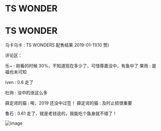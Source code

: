 # TS WONDER

# TS WONDER

乌卡乌卡 : TS WONDERS 配售结果 2019-01-11(10 赞)

评论区：

乐~ : 刚看的时候 30%，不知道现在多少了，可惜尊嘉没中，有鱼中了 果雨 : 是福也未可知

iven : 0.6 走了

杜驹 : 没中的涨这么多

薛定谔的猫 : 唉，2019 还没中过签！ 薛定谔的猫 : 及时止损很重要

鲁石 : 0.61 走了，就是老钱说的，我能吃个鱼身就不错了！

![image](img/Image_320.png)